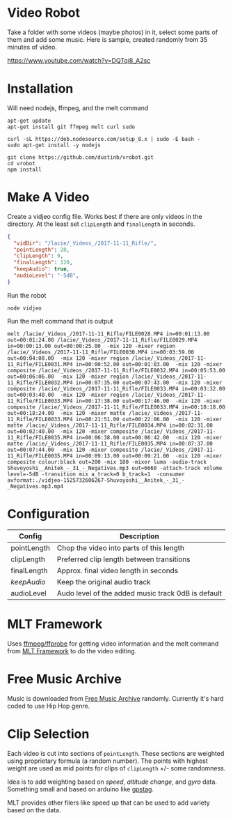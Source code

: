 # Video Robot

Take a folder with some videos (maybe photos) in it, select some parts of them and add some music.  Here is sample, created randomly from 35 minutes of video.

https://www.youtube.com/watch?v=DQTqi8_A2sc

# Installation

Will need nodejs, ffmpeg, and the melt command

```
apt-get update
apt-get install git ffmpeg melt curl sudo

curl -sL https://deb.nodesource.com/setup_8.x | sudo -E bash -
sudo apt-get install -y nodejs

git clone https://github.com/dustinb/vrobot.git
cd vrobot
npm install
```

# Make A Video

Create a vidjeo config file.  Works best if there are only videos in the directory.  At the least set `clipLength` and
`finalLength` in seconds.

```json
{
  "vidDir": "/lacie/_Videos_/2017-11-11_Rifle/",
  "pointLength": 20,
  "clipLength": 9,
  "finalLength": 120,
  "keepAudio": true,
  "audioLevel": "-5dB",
}
```

Run the robot

`node vidjeo`

Run the melt command that is output

`melt /lacie/_Videos_/2017-11-11_Rifle/FILE0028.MP4 in=00:01:13.00 out=00:01:24.00 /lacie/_Videos_/2017-11-11_Rifle/FILE0029.MP4 in=00:00:13.00 out=00:00:25.00  -mix 120 -mixer region /lacie/_Videos_/2017-11-11_Rifle/FILE0030.MP4 in=00:03:59.00 out=00:04:08.00  -mix 120 -mixer region /lacie/_Videos_/2017-11-11_Rifle/FILE0031.MP4 in=00:00:52.00 out=00:01:03.00  -mix 120 -mixer composite /lacie/_Videos_/2017-11-11_Rifle/FILE0032.MP4 in=00:05:53.00 out=00:06:06.00  -mix 120 -mixer region /lacie/_Videos_/2017-11-11_Rifle/FILE0032.MP4 in=00:07:35.00 out=00:07:43.00  -mix 120 -mixer composite /lacie/_Videos_/2017-11-11_Rifle/FILE0033.MP4 in=00:03:32.00 out=00:03:40.00  -mix 120 -mixer region /lacie/_Videos_/2017-11-11_Rifle/FILE0033.MP4 in=00:17:38.00 out=00:17:46.00  -mix 120 -mixer composite /lacie/_Videos_/2017-11-11_Rifle/FILE0033.MP4 in=00:18:18.00 out=00:18:24.00  -mix 120 -mixer matte /lacie/_Videos_/2017-11-11_Rifle/FILE0033.MP4 in=00:21:51.00 out=00:22:06.00  -mix 120 -mixer matte /lacie/_Videos_/2017-11-11_Rifle/FILE0034.MP4 in=00:02:31.00 out=00:02:40.00  -mix 120 -mixer composite /lacie/_Videos_/2017-11-11_Rifle/FILE0035.MP4 in=00:06:38.00 out=00:06:42.00  -mix 120 -mixer matte /lacie/_Videos_/2017-11-11_Rifle/FILE0035.MP4 in=00:07:37.00 out=00:07:44.00  -mix 120 -mixer composite /lacie/_Videos_/2017-11-11_Rifle/FILE0035.MP4 in=00:09:13.00 out=00:09:21.00  -mix 120 -mixer composite colour:black out=200 -mix 180 -mixer luma -audio-track Shuvoyoshi__Anitek_-_31_-_Negatives.mp3 out=6660 -attach-track volume level=-5dB -transition mix a_track=0 b_track=1  -consumer avformat:./vidjeo-1525732606267-Shuvoyoshi__Anitek_-_31_-_Negatives.mp3.mp4`

# Configuration

| Config      | Description                                        |
|-------------|----------------------------------------------------|   
| pointLength | Chop the video into parts of this length           |
| clipLength  | Preferred clip length between transitions          |
| finalLength | Approx. final video length in seconds              |
| _keepAudio_ | Keep the original audio track                      |
| audioLevel  | Audo level of the added music track 0dB is default | 

# MLT Framework

Uses [ffmpeg/ffprobe](https://www.ffmpeg.org/) for getting video information and the melt command from [MLT Framework](https://www.mltframework.org/) 
to do the video editing. 

# Free Music Archive

Music is downloaded from [Free Music Archive](http://freemusicarchive.org/) randomly.  Currently it's hard coded to use
Hip Hop genre.

# Clip Selection

Each video is cut into sections of `pointLength`.  These sections are weighted using proprietary formula (a random number).
The points with highest weight are used as mid points for clips of `clipLength` +/- some randomness.

Idea is to add weighting based on _speed_, _altitude change_, and _gyro_ data.  Something small and based on arduino like
[gpstag](https://github.com/dustinb/gpstag).

MLT provides other filers like speed up that can be used to add variety based on the data.

 
